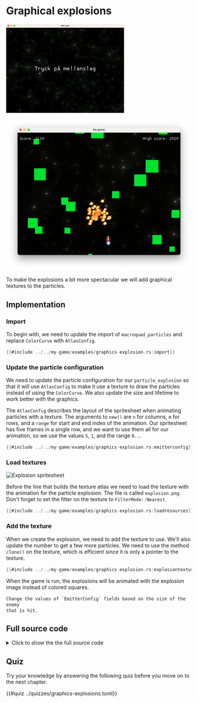 # Graphical explosions

<div class="noprint">

![Screenshot](images/screenshots-web/graphics-explosions.gif#center)

</div>
<div class="onlyprint">

![Screenshot](images/screenshots-print/graphics-explosions.png#center)

</div>

To make the explosions a bit more spectacular we will add graphical textures
to the particles.

## Implementation

### Import

To begin with, we need to update the import of `macroquad_particles`
and replace `ColorCurve` with `AtlasConfig`.

```rust
{{#include ../../my-game/examples/graphics-explosion.rs:import}}
```

### Update the particle configuration

We need to update the particle configuration for our `particle_explosion` so
that it will use `AtlasConfig` to make it use a texture to draw the particles
instead of using the `ColorCurve`. We also update the size and lifetime to
work better with the graphics.

The `AtlasConfig` describes the layout of the spritesheet when animating
particles with a texture. The arguments to `new()` are `n` for columns, `m`
for rows, and a `range` for start and end index of the animation. Our
spritesheet has five frames in a single row, and we want to use them all for
our animation, so we use the values `5`, `1`, and the range `0..`.

```rust [hl,10,12,14]
{{#include ../../my-game/examples/graphics-explosion.rs:emitterconfig}}
```

### Load textures

![Explosion spritesheet](assets/explosion.png#pixelated)

Before the line that builds the texture atlas we need to load the texture with
the animation for the particle explosion. The file is called `explosion.png`.
Don't forget to set the filter on the texture to `FilterMode::Nearest`.

```rust [hl,1-4]
{{#include ../../my-game/examples/graphics-explosion.rs:loadresources}}
```

### Add the texture

When we create the explosion, we need to add the texture to use. We'll also
update the number to get a few more particles. We need to use the method
`clone()` on the texture, which is efficient since it is only a pointer to
the texture.

```rust [hl,3-4]
{{#include ../../my-game/examples/graphics-explosion.rs:explosiontexture}}
```

When the game is run, the explosions will be animated with the explosion
image instead of colored squares.

```admonish tip title="Challenge" class="challenge"
Change the values of `EmitterConfig` fields based on the size of the enemy
that is hit.
```

<div class="noprint">

## Full source code

<details>
  <summary>Click to show the the full source code</summary>

```rust
{{#include ../../my-game/examples/graphics-explosion.rs:all}}
```
</details>
</div>

<div class="noprint">

## Quiz

Try your knowledge by answering the following quiz before you move on to the
next chapter.

{{#quiz ../quizzes/graphics-explosions.toml}}

</div>
